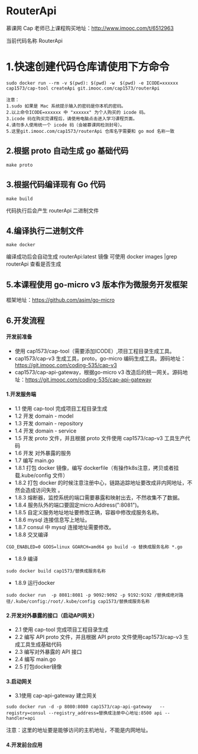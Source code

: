 #  RouterApi
慕课网 Cap 老师已上课程购买地址：http://www.imooc.com/t/6512963

当前代码名称 RouterApi

# 1.快速创建代码仓库请使用下方命令
```
sudo docker run --rm -v $(pwd): $(pwd) -w  $(pwd) -e ICODE=xxxxxx cap1573/cap-tool createApi git.imooc.com/cap1573/routerApi

注意：
1.sudo 如果是 Mac 系统提示输入的密码是你本机的密码。
2.以上命令ICODE=xxxxxx 中 "xxxxxx" 为个人购买的 icode 码。
3.icode 码在购买完课程后，请使用电脑点击进入学习课程页面。
4.请勿多人使用统一个 icode 码（会被慕课网检测封号）。
5.这里git.imooc.com/cap1573/routerApi 仓库名字需要和 go mod 名称一致
```


##  2.根据 proto 自动生成 go 基础代码
```
make proto
```

## 3.根据代码编译现有 Go 代码
```
make build
```
代码执行后会产生 routerApi 二进制文件

## 4.编译执行二进制文件
```
make docker
```
编译成功后会自动生成 routerApi:latest 镜像
可使用 docker images |grep routerApi 查看是否生成

## 5.本课程使用 go-micro v3 版本作为微服务开发框架
框架地址：https://github.com/asim/go-micro

## 6.开发流程
#### 开发前准备
* 使用 cap1573/cap-tool（需要添加ICODE）,项目工程目录生成工具。
* cap1573/cap-v3 生成工具，proto，go-micro 编码生成工具。源码地址：https://git.imooc.com/coding-535/cap-v3
* cap1573/cap-api-gateway，根据go-micro v3 改造后的统一网关。源码地址：https://git.imooc.com/coding-535/cap-api-gateway

#### 1.开发服务端
* 1.1 使用 cap-tool 完成项目工程目录生成
* 1.2 开发 domain - model
* 1.3 开发 domain - repository
* 1.4 开发 domain - service
* 1.5 开发 proto 文件，并且根据 proto 文件使用 cap1573/cap-v3 工具生产代码
* 1.6 开发 对外暴露的服务
* 1.7 编写 main.go
* 1.8.1 打包 docker 镜像，编写 dockerfile（有操作k8s注意，拷贝或者挂载.kube/config 文件）
* 1.8.2 打包 docker 的时候注意注册中心，链路追踪地址要改成非内网地址，不然会造成访问失败 。
* 1.8.3 熔断器，监控系统的端口需要暴露和映射出去，不然收集不了数据。
* 1.8.4 服务队外的端口要固定micro.Address(":8081")。
* 1.8.5 自定义服务地址地址要修改正确，容器中修改成服务名称。
* 1.8.6 mysql 连接信息写上地址。
* 1.8.7 consul 中 mysql 连接地址需要修改。
* 1.8.8 交叉编译

```
CGO_ENABLED=0 GOOS=linux GOARCH=amd64 go build -o 替换成服务名称 *.go
```
* 1.8.9 编译

```
sudo docker build cap1573/替换成服务名称
```
* 1.8.9 运行docker

```
sudo docker run  -p 8081:8081 -p 9092:9092 -p 9192:9192 /替换成绝对路径/.kube/config:/root/.kube/config cap1573/替换成服务名称
```

#### 2.开发对外暴露的接口（启动API网关）
* 2.1 使用 cap-tool 完成项目工程目录生成
* 2.2 编写 API proto 文件，并且根据 API proto 文件使用cap1573/cap-v3 生成工具生成基础代码
* 2.3 编写对外暴露的 API 接口
* 2.4 编写 main.go
* 2.5 打包docker镜像


#### 3.启动网关
* 3.1使用 cap-api-gateway 建立网关

```
sudo docker run -d -p 8080:8080 cap1573/cap-api-gateway   --registry=consul --registry_address=替换成注册中心地址:8500 api --handler=api
```
注意：这里的地址要是能够访问的主机地址，不能是内网地址。

#### 4.开发前台应用


       
